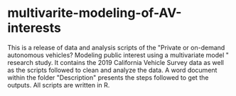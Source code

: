 # multivarite-modeling-of-AV-interests
This is a release of data and analysis scripts of the "Private or on-demand autonomous vehicles? Modeling public interest using a multivariate model " research study. It contains the 2019 California Vehicle Survey data as well as the scripts followed to clean and analyze the data. A word document within the folder "Description" presents the steps followed to get the outputs. All scripts are written in R.
